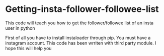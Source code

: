 # Getting-insta-follower-followee-list
This code will teach you how to get the follower/followee list of an insta user in python

First of all you have to install instaloader through pip. You must have a instagram account. This code has been wrriten with third party module. I hope this will help you
